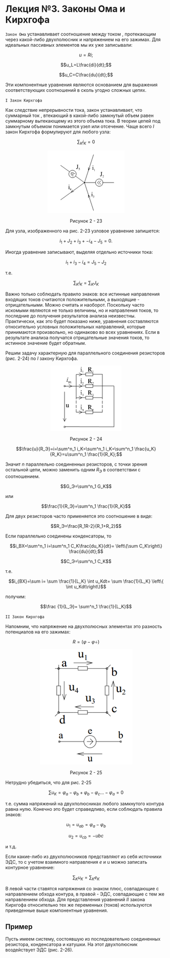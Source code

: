 # Лекция №3. Законы Ома и Кирхгофа

`Закон Ома` устанавливает соотношение между током , протекающим через какой-либо двухполюсник и напряжением на его зажимах. Для идеальных пассивных элементов мы их уже записывали:

```math
u=Ri ;
```


```math
u_L=L\frac{di}{dt};
```

```math
u_C=C\frac{du}{dt};
```

Эти компонентные уравнения являются основанием для выражения соответствующих соотношений в сколь угодно сложных цепях.

`I Закон Кирхгофа`

Как следствие непрерывности тока, закон устанавливает, что суммарный ток , втекающий в какой-либо замкнутый объем равен суммарному вытекающему из этого объема тока. В теории цепей под замкнутым объемом понимается узел или отсечение. Чаще всего $I$ закон Кирхгофа формулируют для любого узла: 

```math
\sum_K i_K=0
```

<p align="center" > <img src="./pic/p1.png"></p>
<p align="center" >Рисунок 2 - 23 </p>

Для узла, изображенного на рис. 2-23 узловое уравнение запишется:

```math
i_1+J_2+i_3+-i_4-J_5=0.
```

Иногда уравнение записывают, выделяя отдельно источники тока:

```math
i_1+i_3-i_4=J_5-J_2
```

т.е.

```math
\sum_K i_K=\sum_K J_K
```

Важно только соблюдать правило знаков: все истинные направления входящих токов считаются положительными, а выходящие - отрицательными. Можно считать и наоборот. Поскольку часто искомыми являются не только величины, но и направления токов, то последние до получения результатов анализа неизвестны. Практически, как это будет показано ниже, уравнения составляются относительно условных положительных направлений, которые принимаются произвольно, но одинаково во всех уравнениях. Если в результате анализа получатся отрицательные значения токов, то истинное значение будет обратным.

Решим задачу характерную для параллельного соединения резисторов (рис. 2-24) по $I$ закону Кирхгофа.

<p align="center" > <img src="./pic/p2.png"></p>
<p align="center" >Рисунок 2 - 24 </p>

```math
\frac{u}{R_Э}=i=\sum^n_1 i_K=\sum^n_1 i_K=\sum^n_1 \frac{u_K}{R_K}=u\sum^n_1 \frac{1}{R_K};
```

Значит $n$ параллельно соединенных резисторов, с точки зрения остальной цепи, можно заменить одним $R_Э$ в соответствии с соотношением.

```math
G_Э=\sum^n_1 G_K
```

или

```math
\frac{1}{R_Э}=\sum^n_1 \frac{1}{R_K}
```

Для двух резисторов часто применяется это соотношение в виде:

```math
R_Э=\frac{R_1R-2}{R_1+R_2}
```

Если параллельно соединены конденсаторы, то

```math
i_ВХ=\sum^n_1 i=\sum^n_1 C_K\frac{du_K}{dt}= \left\{\sum C_K\right\} \frac{du}{dt};
```

```math
C_Э=\sum^n_1 C_K
```

т.е.

```math
i_{ВХ}=\sum i= \sum \frac{1}{L_K} \int u_Kdt= \sum \frac{1}{L_K} \left\{ \int u_Kdt\right\}
```

получим:

```math
\frac {1}{L_Э}= \sum^n_1 \frac{1}{L_K}
```

`II Закон Кирхгофа`

Напомним, что напряжение на двухполюсных элементах это разность потенциалов на его зажимах:

```math
R=(\varphi- \varphi \div )
```

<p align="center" > <img src="./pic/p3.png"></p>
<p align="center" >Рисунок 2 - 25 </p>

Нетрудно убедиться, что для рис. 2-25

```math
\sum u_K=\varphi_a-\varphi_b+\varphi_b-\varphi_c ...-\varphi_a= 0
```

т.е. сумма напряжений на двухполюсниках любого замкнутого контура равна нулю. Конечно это будет справедливо, если соблюдать правила знаков:

```math
u_1=u_{ab}=\varphi_a-\varphi_b
```

```math
u_2=u_{cb}=-u{bc}
```

и т.д.

Если какие-либо из двухполюсников представляют из себя источники ЭДС, то с учетом взаимного направления $e$ и u можно записать контурное уравнение:

```math
\sum_K u_K= \sum_K e_K
```

В левой части ставятся напряжения со знаком плюс, совпадающие с направлением обхода контура, в правой - ЭДС, совпадающие с тем же направлением обхода. Для представления уравнений $II$ закона Кирхгофа относительно тех же переменных (токов) используются приведенные выше компонентные уравнения.

## Пример

Пусть имеем систему, состоявшую из последовательно соединенных резистора, конденсатора и катушки. На этот двухполюсник воздействует ЭДС   (рис. 2-26).
